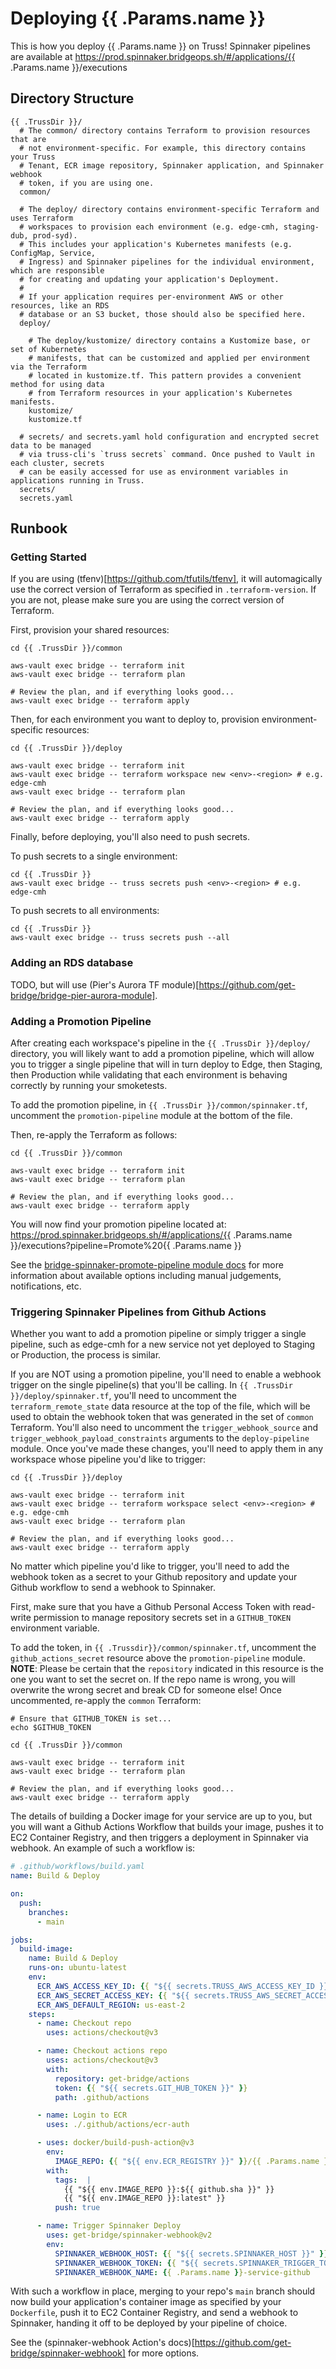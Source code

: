 # Deploying {{ .Params.name }}

This is how you deploy {{ .Params.name }} on Truss! Spinnaker pipelines are available at https://prod.spinnaker.bridgeops.sh/#/applications/{{ .Params.name }}/executions

## Directory Structure

```
{{ .TrussDir }}/
  # The common/ directory contains Terraform to provision resources that are
  # not environment-specific. For example, this directory contains your Truss
  # Tenant, ECR image repository, Spinnaker application, and Spinnaker webhook
  # token, if you are using one.
  common/

  # The deploy/ directory contains environment-specific Terraform and uses Terraform
  # workspaces to provision each environment (e.g. edge-cmh, staging-dub, prod-syd).
  # This includes your application's Kubernetes manifests (e.g. ConfigMap, Service,
  # Ingress) and Spinnaker pipelines for the individual environment, which are responsible
  # for creating and updating your application's Deployment.
  #
  # If your application requires per-environment AWS or other resources, like an RDS
  # database or an S3 bucket, those should also be specified here.
  deploy/

    # The deploy/kustomize/ directory contains a Kustomize base, or set of Kubernetes
    # manifests, that can be customized and applied per environment via the Terraform
    # located in kustomize.tf. This pattern provides a convenient method for using data
    # from Terraform resources in your application's Kubernetes manifests.
    kustomize/
    kustomize.tf

  # secrets/ and secrets.yaml hold configuration and encrypted secret data to be managed
  # via truss-cli's `truss secrets` command. Once pushed to Vault in each cluster, secrets
  # can be easily accessed for use as environment variables in applications running in Truss.
  secrets/
  secrets.yaml
```

## Runbook

### Getting Started

If you are using (tfenv)[https://github.com/tfutils/tfenv], it will automagically use
the correct version of Terraform as specified in `.terraform-version`. If you are not,
please make sure you are using the correct version of Terraform.

First, provision your shared resources:

```shell
cd {{ .TrussDir }}/common

aws-vault exec bridge -- terraform init
aws-vault exec bridge -- terraform plan

# Review the plan, and if everything looks good...
aws-vault exec bridge -- terraform apply
```

Then, for each environment you want to deploy to, provision environment-specific resources:

```shell
cd {{ .TrussDir }}/deploy

aws-vault exec bridge -- terraform init
aws-vault exec bridge -- terraform workspace new <env>-<region> # e.g. edge-cmh
aws-vault exec bridge -- terraform plan

# Review the plan, and if everything looks good...
aws-vault exec bridge -- terraform apply
```

Finally, before deploying, you'll also need to push secrets.

To push secrets to a single environment:

```shell
cd {{ .TrussDir }}
aws-vault exec bridge -- truss secrets push <env>-<region> # e.g. edge-cmh
```

To push secrets to all environments:
```shell
cd {{ .TrussDir }}
aws-vault exec bridge -- truss secrets push --all
```

### Adding an RDS database

TODO, but will use (Pier's Aurora TF module)[https://github.com/get-bridge/bridge-pier-aurora-module].

### Adding a Promotion Pipeline

After creating each workspace's pipeline in the `{{ .TrussDir }}/deploy/` directory,
you will likely want to add a promotion pipeline, which will allow you to trigger a
single pipeline that will in turn deploy to Edge, then Staging, then Production while
validating that each environment is behaving correctly by running your smoketests.

To add the promotion pipeline, in `{{ .TrussDir }}/common/spinnaker.tf`, uncomment the
`promotion-pipeline` module at the bottom of the file.

Then, re-apply the Terraform as follows:

```shell
cd {{ .TrussDir }}/common

aws-vault exec bridge -- terraform init
aws-vault exec bridge -- terraform plan

# Review the plan, and if everything looks good...
aws-vault exec bridge -- terraform apply
```

You will now find your promotion pipeline located at:
https://prod.spinnaker.bridgeops.sh/#/applications/{{ .Params.name }}/executions?pipeline=Promote%20{{ .Params.name }}

See the [bridge-spinnaker-promote-pipeline module docs](https://github.com/get-bridge/bridge-terraform-modules/tree/master/bridge-spinnaker-promote-pipeline) for more information about available options including manual judgements, notifications, etc.

### Triggering Spinnaker Pipelines from Github Actions

Whether you want to add a promotion pipeline or simply trigger a single pipeline,
such as edge-cmh for a new service not yet deployed to Staging or Production, the
process is similar.

If you are NOT using a promotion pipeline, you'll need to enable a webhook trigger
on the single pipeline(s) that you'll be calling. In `{{ .TrussDir }}/deploy/spinnaker.tf`,
you'll need to uncomment the `terraform_remote_state` data resource at the top of the
file, which will be used to obtain the webhook token that was generated in the set of
`common` Terraform. You'll also need to uncomment the `trigger_webhook_source` and
`trigger_webhook_payload_constraints` arguments to the `deploy-pipeline` module. Once
you've made these changes, you'll need to apply them in any workspace whose pipeline you'd
like to trigger:

```shell
cd {{ .TrussDir }}/deploy

aws-vault exec bridge -- terraform init
aws-vault exec bridge -- terraform workspace select <env>-<region> # e.g. edge-cmh
aws-vault exec bridge -- terraform plan

# Review the plan, and if everything looks good...
aws-vault exec bridge -- terraform apply
```

No matter which pipeline you'd like to trigger, you'll need to add the webhook
token as a secret to your Github repository and update your Github workflow to
send a webhook to Spinnaker.

First, make sure that you have a Github Personal Access Token with read-write permission
to manage repository secrets set in a `GITHUB_TOKEN` environment variable.

To add the token, in `{{ .Trussdir}}/common/spinnaker.tf`, uncomment the `github_actions_secret`
resource above the `promotion-pipeline` module. **NOTE**: Please be certain that the `repository`
indicated in this resource is the one you want to set the secret on. If the repo name is wrong,
you will overwrite the wrong secret and break CD for someone else! Once uncommented, re-apply
the `common` Terraform:

```shell
# Ensure that GITHUB_TOKEN is set...
echo $GITHUB_TOKEN

cd {{ .TrussDir }}/common

aws-vault exec bridge -- terraform init
aws-vault exec bridge -- terraform plan

# Review the plan, and if everything looks good...
aws-vault exec bridge -- terraform apply
```

The details of building a Docker image for your service are up to you, but you will want
a Github Actions Workflow that builds your image, pushes it to EC2 Container Registry, and
then triggers a deployment in Spinnaker via webhook. An example of such a workflow is:

```yaml
# .github/workflows/build.yaml
name: Build & Deploy

on:
  push:
    branches:
      - main

jobs:
  build-image:
    name: Build & Deploy
    runs-on: ubuntu-latest
    env:
      ECR_AWS_ACCESS_KEY_ID: {{ "${{ secrets.TRUSS_AWS_ACCESS_KEY_ID }}" }}
      ECR_AWS_SECRET_ACCESS_KEY: {{ "${{ secrets.TRUSS_AWS_SECRET_ACCESS_KEY }}" }}
      ECR_AWS_DEFAULT_REGION: us-east-2
    steps:
      - name: Checkout repo
        uses: actions/checkout@v3

      - name: Checkout actions repo
        uses: actions/checkout@v3
        with:
          repository: get-bridge/actions
          token: {{ "${{ secrets.GIT_HUB_TOKEN }}" }}
          path: .github/actions

      - name: Login to ECR
        uses: ./.github/actions/ecr-auth

      - uses: docker/build-push-action@v3
        env:
          IMAGE_REPO: {{ "${{ env.ECR_REGISTRY }}" }}/{{ .Params.name }}
        with:
          tags:  |
            {{ "${{ env.IMAGE_REPO }}:${{ github.sha }}" }}
            {{ "${{ env.IMAGE_REPO }}:latest" }}
          push: true

      - name: Trigger Spinnaker Deploy
        uses: get-bridge/spinnaker-webhook@v2
        env:
          SPINNAKER_WEBHOOK_HOST: {{ "${{ secrets.SPINNAKER_HOST }}" }}
          SPINNAKER_WEBHOOK_TOKEN: {{ "${{ secrets.SPINNAKER_TRIGGER_TOKEN }}" }}
          SPINNAKER_WEBHOOK_NAME: {{ .Params.name }}-service-github
```

With such a workflow in place, merging to your repo's `main` branch should now build your
application's container image as specified by your `Dockerfile`, push it to EC2 Container
Registry, and send a webhook to Spinnaker, handing it off to be deployed by your pipeline
of choice.

See the (spinnaker-webhook Action's docs)[https://github.com/get-bridge/spinnaker-webhook] for more options.
